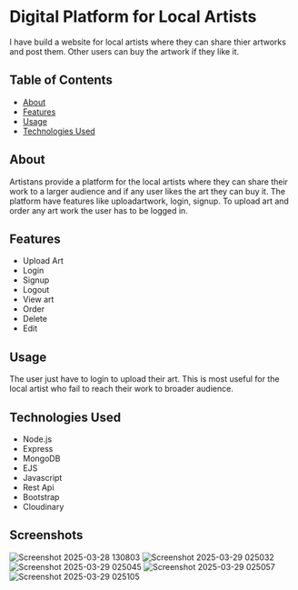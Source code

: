 # Digital Platform for Local Artists

I have build a website for local artists where they can share thier artworks and post them. Other users can buy the artwork if they like it.

## Table of Contents

- [About](#about)
- [Features](#features)
- [Usage](#usage)
- [Technologies Used](#technologies-used)

## About

Artistans provide a platform for the local artists where they can share their work to a larger audience and if any user likes the art they can buy it. The platform have features like uploadartwork, login, signup. 
To upload art and order any art work the user has to be logged in.

## Features

- Upload Art
- Login
- Signup
- Logout
- View art
- Order
- Delete
- Edit

## Usage

The user just have to login to upload their art. This is most useful for the local artist who fail to reach their work to broader audience.

## Technologies Used

- Node.js
- Express
- MongoDB
- EJS
- Javascript
- Rest Api
- Bootstrap
- Cloudinary

## Screenshots
![Screenshot 2025-03-28 130803](https://github.com/user-attachments/assets/8b7d69b2-109c-4a0c-a507-68796879c099)
![Screenshot 2025-03-29 025032](https://github.com/user-attachments/assets/16cb536c-5425-433f-9027-99e4f1a438c5)
![Screenshot 2025-03-29 025045](https://github.com/user-attachments/assets/13c98bbb-5f9f-444b-872e-b80ceeaa6474)
![Screenshot 2025-03-29 025057](https://github.com/user-attachments/assets/a0887103-c504-4703-94c8-aabea87def84)
![Screenshot 2025-03-29 025105](https://github.com/user-attachments/assets/4645be83-d9d4-49f1-82c5-fce16f169629)
